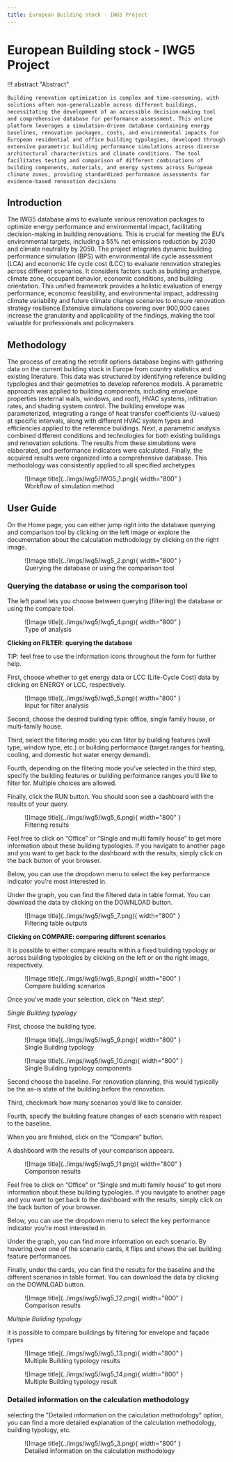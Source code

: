 ```yaml
---
title: European Building stock - IWG5 Project 
---
```



# European Building stock - IWG5 Project

!!! abstract "Abstract"

    Building renovation optimization is complex and time-consuming, with solutions often non-generalizable across different buildings, necessitating the development of an accessible decision-making tool and comprehensive database for performance assessment. This online platform leverages a simulation-driven database containing energy baselines, renovation packages, costs, and environmental impacts for European residential and office building typologies, developed through extensive parametric building performance simulations across diverse architectural characteristics and climate conditions. The tool facilitates testing and comparison of different combinations of building components, materials, and energy systems across European climate zones, providing standardized performance assessments for evidence-based renovation decisions

## Introduction 

The IWG5 database aims to evaluate various renovation packages to optimize energy performance and environmental impact, facilitating decision-making in building renovations. This is crucial for meeting the EU’s environmental targets, including a 55% net emissions reduction by 2030 and climate neutrality by 2050. The project integrates dynamic building performance simulation (BPS) with environmental life cycle assessment (LCA) and economic life cycle cost (LCC) to evaluate renovation strategies across different scenarios. It considers factors such as building archetype, climate zone, occupant behavior, economic conditions, and building orientation. This unified framework provides a holistic evaluation of energy performance, economic feasibility, and environmental impact, addressing climate variability and future climate change scenarios to ensure renovation strategy resilience.Extensive simulations covering over 900,000 cases increase the granularity and applicability of the findings, making the tool valuable for professionals and policymakers

## Methodology

The process of creating the retrofit options database begins with gathering data on the current building stock in Europe from country statistics and existing literature. This data was structured by identifying reference building typologies and their geometries to develop reference models. A parametric approach was applied to building components, including envelope properties (external walls, windows, and roof), HVAC systems, infiltration rates, and shading system control. The building envelope was parameterized, integrating a range of heat transfer coefficients (U-values) at specific intervals, along with different HVAC system types and efficiencies applied to the reference buildings. Next, a parametric analysis combined different conditions and technologies for both existing buildings and renovation solutions. The results from these simulations were elaborated, and performance indicators were calculated. Finally, the acquired results were organized into a comprehensive database. This methodology was consistently applied to all specified archetypes


<figure markdown="span">
  ![Image title](../imgs/iwg5/IWG5_1.png){ width="800" }
  <figcaption>Workflow of simulation method</figcaption>
</figure>

## User Guide

On the Home page, you can either jump right into the database querying and comparison tool by clicking on the left image or explore the documentation about the calculation methodology by clicking on the right image. 

<figure markdown="span">
  ![Image title](../imgs/iwg5/iwg5_2.png){ width="800" }
  <figcaption>Querying the database or using the comparison tool</figcaption>
</figure>

### Querying the database or using the comparison tool 

The left panel lets you choose between querying (filtering) the database or using the compare tool. 

<figure markdown="span">
  ![Image title](../imgs/iwg5/Iwg5_4.png){ width="800" }
  <figcaption>Type of analysis </figcaption>
</figure>

**Clicking on FILTER: querying the database**

TIP: feel free to use the information icons  throughout the form for further help. 

First, choose whether to get energy data or LCC (Life-Cycle Cost) data by clicking on ENERGY or LCC, respectively. 
<figure markdown="span">
  ![Image title](../imgs/iwg5/iwg5_5.png){ width="800" }
  <figcaption>Input for filter analysis</figcaption>
</figure>

Second, choose the desired building type: office, single family house, or multi-family house. 

Third, select the filtering mode: you can filter by building features (wall type, window type, etc.) or building performance (target ranges for heating, cooling, and domestic hot water energy demand). 

Fourth, depending on the filtering mode you’ve selected in the third step, specify the building features or building performance ranges you’d like to filter for. Multiple choices are allowed. 

Finally, click the RUN button. You should soon see a dashboard with the results of your query. 

<figure markdown="span">
  ![Image title](../imgs/iwg5/iwg5_6.png){ width="800" }
  <figcaption>Filtering results</figcaption>
</figure>

Feel free to click on “Office” or “Single and multi family house” to get more information about these building typologies. If you navigate to another page and you want to get back to the dashboard with the results, simply click on the back button of your browser. 

Below, you can use the dropdown menu to select the key performance indicator you’re most interested in. 

Under the graph, you can find the filtered data in table format. You can download the data by clicking on the DOWNLOAD button. 

<figure markdown="span">
  ![Image title](../imgs/iwg5/iwg5_7.png){ width="800" }
  <figcaption>Filtering table outputs</figcaption>
</figure>

**Clicking on COMPARE: comparing different scenarios**

It is possible to either compare results within a fixed building typology or across building typologies by clicking on the left or on the right image, respectively. 

<figure markdown="span">
  ![Image title](../imgs/iwg5/iwg5_8.png){ width="800" }
  <figcaption>Compare building scenarios</figcaption>
</figure>

Once you’ve made your selection, click on “Next step”. 

*Single Building typology*

First, choose the building type. 

<figure markdown="span">
  ![Image title](../imgs/iwg5/iwg5_9.png){ width="800" }
  <figcaption>Single Building typology </figcaption>
</figure>

<figure markdown="span">
  ![Image title](../imgs/iwg5/iwg5_10.png){ width="800" }
  <figcaption>Single Building typology components </figcaption>
</figure>

Second choose the baseline. For renovation planning, this would typically be the as-is state of the building before the renovation. 

Third, checkmark how many scenarios you’d like to consider. 

Fourth, specify the building feature changes of each scenario with respect to the baseline. 

When you are finished, click on the “Compare” button. 

A dashboard with the results of your comparison appears. 

<figure markdown="span">
  ![Image title](../imgs/iwg5/iwg5_11.png){ width="800" }
  <figcaption>Comparison results </figcaption>
</figure>

Feel free to click on “Office” or “Single and multi family house” to get more information about these building typologies. If you navigate to another page and you want to get back to the dashboard with the results, simply click on the back button of your browser. 

Below, you can use the dropdown menu to select the key performance indicator you’re most interested in. 

Under the graph, you can find more information on each scenario. By hovering over one of the scenario cards, it flips and shows the set building feature performances. 

Finally, under the cards, you can find the results for the baseline and the different scenarios in table format. You can download the data by clicking on the DOWNLOAD button. 

<figure markdown="span">
  ![Image title](../imgs/iwg5/iwg5_12.png){ width="800" }
  <figcaption>Comparison results </figcaption>
</figure>


*Multiple Building typology*

it is possible to compare buildings by filtering for envelope and façade types

<figure markdown="span">
  ![Image title](../imgs/iwg5/iwg5_13.png){ width="800" }
  <figcaption>Multiple Building typology results </figcaption>
</figure>

<figure markdown="span">
  ![Image title](../imgs/iwg5/iwg5_14.png){ width="800" }
  <figcaption>Multiple Building typology result </figcaption>
</figure>

### Detailed information on the calculation methodology

selecting the "Detailed information on the calculation methodology" option, you can find a more detailed explanation of the calculation methodology, building typology, etc.

<figure markdown="span">
  ![Image title](../imgs/iwg5/iwg5_3.png){ width="800" }
  <figcaption>Detailed information on the calculation methodology </figcaption>
</figure>


